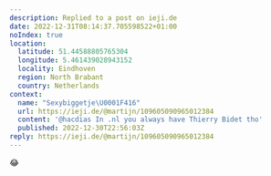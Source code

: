 ```yaml
---
description: Replied to a post on ieji.de
date: 2022-12-31T08:14:37.705598522+01:00
noIndex: true
location:
  latitude: 51.44588805765304
  longitude: 5.461439028943152
  locality: Eindhoven
  region: North Brabant
  country: Netherlands
context:
  name: "Sexybiggetje\U0001F416"
  url: https://ieji.de/@martijn/109605090965012384
  content: '@hacdias In .nl you always have Thierry Bidet tho'
  published: 2022-12-30T22:56:03Z
reply: https://ieji.de/@martijn/109605090965012384
---
```


😂
